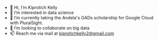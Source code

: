 - 👋 Hi, I’m Kiprotich Kelly
- 👀 I’m interested in data science
- 🌱 I’m currently taking the Andela's GADs scholarship for Google Cloud with PluralSight.
- 💞️ I’m looking to collaborate on big data
- 📫  Reach me via mail at kiprotichkelly2@gmail.com

<!---
kelly2-code/kelly2-code is a ✨ special ✨ repository because its `README.md` (this file) appears on your GitHub profile.
You can click the Preview link to take a look at your changes.
--->
